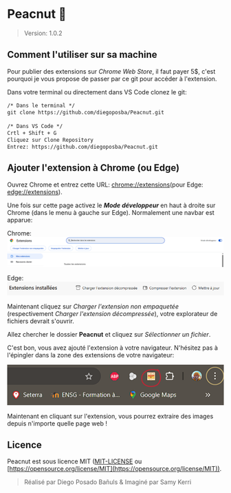 Peacnut 🥜
===========

> Version: 1.0.2

## Comment l'utiliser sur sa machine

Pour publier des extensions sur _Chrome Web Store_, il faut payer 5$, c'est pourquoi je vous propose de passer par ce git pour accéder à l'extension.

Dans votre terminal ou directement dans VS Code clonez le git:

```
/* Dans le terminal */
git clone https://github.com/diegoposba/Peacnut.git

/* Dans VS Code */
Crtl + Shift + G
Cliquez sur Clone Repository 
Entrez: https://github.com/diegoposba/Peacnut.git
```

## Ajouter l'extension à Chrome (ou Edge)

Ouvrez Chrome et entrez cette URL: [chrome://extensions](chrome://extensions/)(pour Edge: [edge://extensions](edge://extensions/)).

Une fois sur cette page activez le **_Mode développeur_** en haut à droite sur Chrome (dans le menu à gauche sur Edge). Normalement une navbar est apparue:

Chrome: 
![Navbar extension Chrome](./img/navbar.png)

Edge:
![Navbar extension Edge](./img/navbar-edge.png)

Maintenant cliquez sur _Charger l'extension non empaquetée_ (respectivement _Charger l'extension décompressée_), votre explorateur de fichiers devrait s'ouvrir. 

Allez chercher le dossier **Peacnut** et cliquez sur _Sélectionner un fichier_.

C'est bon, vous avez ajouté l'extension à votre navigateur. N'hésitez pas à l'épingler dans la zone des extensions de votre navigateur:

![Zone des extensions](./img/extension.png)

Maintenant en cliquant sur l'extension, vous pourrez extraire des images depuis n'importe quelle page web !

## Licence

Peacnut est sous licence MIT ([MIT-LICENSE](./LICENSE) ou [https://opensource.org/license/MIT](https://opensource.org/license/MIT)).

>Réalisé par Diego Posado Bañuls & Imaginé par Samy Kerri
